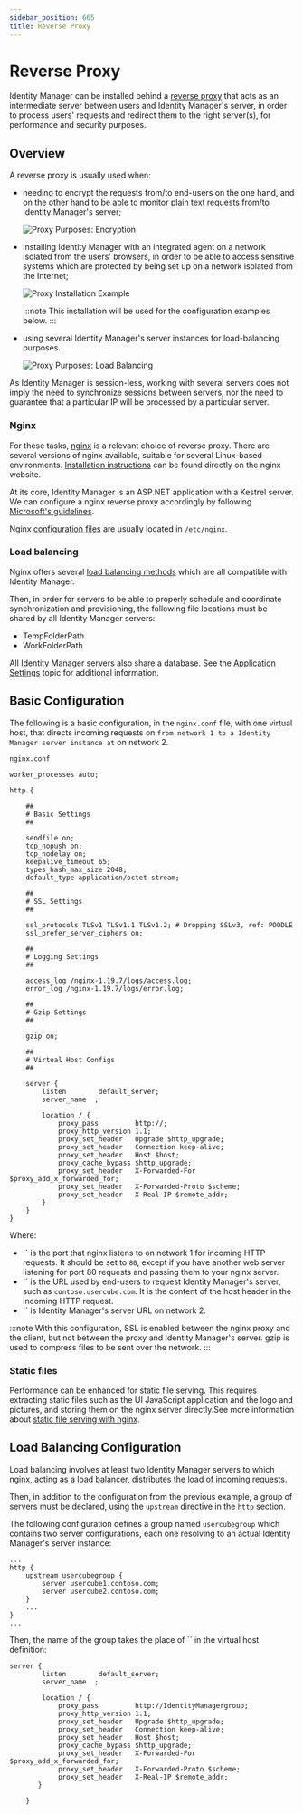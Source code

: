 ```yaml
---
sidebar_position: 665
title: Reverse Proxy
---
```


# Reverse Proxy

Identity Manager can be installed behind a [reverse proxy](https://en.wikipedia.org/wiki/Reverse_proxy "reverse proxy") that acts as an intermediate server between users and Identity Manager's server, in order to process users' requests and redirect them to the right server(s), for performance and security purposes.

## Overview

A reverse proxy is usually used when:

* needing to encrypt the requests from/to end-users on the one hand, and on the other hand to be able to monitor plain text requests from/to Identity Manager's server;

  ![Proxy Purposes: Encryption](../../../../../../static/images/Usercube_6.2/Content/Resources/Images/Proxy_purpose_encryption.png)
* installing Identity Manager with an integrated agent on a network isolated from the users' browsers, in order to be able to access sensitive systems which are protected by being set up on a network isolated from the Internet;

  ![Proxy Installation Example](../../../../../../static/images/Usercube_6.2/Content/Resources/Images/Proxy_example.png)

  :::note
This installation will be used for the configuration examples below.
  :::
* using several Identity Manager's server instances for load-balancing purposes.

  ![Proxy Purposes: Load Balancing](../../../../../../static/images/Usercube_6.2/Content/Resources/Images/Proxy_purpose_loadBalancing.png)

As Identity Manager is session-less, working with several servers does not imply the need to synchronize sessions between servers, nor the need to guarantee that a particular IP will be processed by a particular server.

### Nginx

For these tasks, [nginx](https://docs.nginx.com/nginx/admin-guide/web-server/reverse-proxy/# "nginx") is a relevant choice of reverse proxy. There are several versions of nginx available, suitable for several Linux-based environments. [Installation instructions](https://docs.nginx.com/nginx/admin-guide/installing-nginx/ "Installation instructions") can be found directly on the nginx website.

At its core, Identity Manager is an ASP.NET application with a Kestrel server. We can configure a nginx reverse proxy accordingly by following [Microsoft's guidelines](https://learn.microsoft.com/en-us/aspnet/core/host-and-deploy/linux-nginx?view=aspnetcore-8.0&tabs=linux-ubuntu#configure-nginx-2 "Microsoft's guidelines").

Nginx [configuration files](https://docs.nginx.com/nginx/admin-guide/basic-functionality/managing-configuration-files/) are usually located in `/etc/nginx`.

### Load balancing

Nginx offers several [load balancing methods](https://docs.nginx.com/nginx/admin-guide/load-balancer/http-load-balancer/#choosing-a-load-balancing-method "load balancing methods") which are all compatible with Identity Manager.

Then, in order for servers to be able to properly schedule and coordinate synchronization and provisioning, the following file locations must be shared by all Identity Manager servers:

* TempFolderPath
* WorkFolderPath

All Identity Manager servers also share a database. See the [Application Settings](../../integration-guide/network-configuration/agent-configuration/appsettings/index "Application Settings") topic for additional information.

## Basic Configuration

The following is a basic configuration, in the `nginx.conf` file, with one virtual host, that directs incoming requests on `` from network 1 to a Identity Manager server instance at `` on network 2.

```
nginx.conf

worker_processes auto;

http {

	##
	# Basic Settings
	##

	sendfile on;
	tcp_nopush on;
	tcp_nodelay on;
	keepalive_timeout 65;
	types_hash_max_size 2048;
	default_type application/octet-stream;

	##
	# SSL Settings
	##

	ssl_protocols TLSv1 TLSv1.1 TLSv1.2; # Dropping SSLv3, ref: POODLE
	ssl_prefer_server_ciphers on;

	##
	# Logging Settings
	##

	access_log /nginx-1.19.7/logs/access.log;
	error_log /nginx-1.19.7/logs/error.log;

	##
	# Gzip Settings
	##

	gzip on;

	##
	# Virtual Host Configs
	##

	server {
		listen        default_server;
		server_name  ;

		location / {
			proxy_pass         http://;
			proxy_http_version 1.1;
			proxy_set_header   Upgrade $http_upgrade;
			proxy_set_header   Connection keep-alive;
			proxy_set_header   Host $host;
			proxy_cache_bypass $http_upgrade;
			proxy_set_header   X-Forwarded-For $proxy_add_x_forwarded_for;
			proxy_set_header   X-Forwarded-Proto $scheme;
			proxy_set_header   X-Real-IP $remote_addr;
		}
	}
}

```
Where:

* `` is the port that nginx listens to on network 1 for incoming HTTP requests. It should be set to `80`, except if you have another web server listening for port 80 requests and passing them to your nginx server.
* `` is the URL used by end-users to request Identity Manager's server, such as `contoso.usercube.com`. It is the content of the host header in the incoming HTTP request.
* `` is Identity Manager's server URL on network 2.

:::note
With this configuration, SSL is enabled between the nginx proxy and the client, but not between the proxy and Identity Manager's server. gzip is used to compress files to be sent over the network.
:::

### Static files

Performance can be enhanced for static file serving. This requires extracting static files such as the UI JavaScript application and the logo and pictures, and storing them on the nginx server directly.See more information about [static file serving with nginx](https://docs.nginx.com/nginx/admin-guide/web-server/serving-static-content/ "static file serving with nginx").

## Load Balancing Configuration

Load balancing involves at least two Identity Manager servers to which [nginx, acting as a load balancer](https://docs.nginx.com/nginx/admin-guide/load-balancer/http-load-balancer/ "nginx, acting as a load balancer"), distributes the load of incoming requests.

Then, in addition to the configuration from the previous example, a group of servers must be declared, using the `upstream` directive in the `http` section.

The following configuration defines a group named `usercubegroup` which contains two server configurations, each one resolving to an actual Identity Manager's server instance:

```
...
http {
    upstream usercubegroup {
        server usercube1.contoso.com;
        server usercube2.contoso.com;
    }
    ...
}
...

```
Then, the name of the group takes the place of `` in the virtual host definition:

```
server {
        listen        default_server;
        server_name  ;

		location / {
	        proxy_pass         http://IdentityManagergroup;
	        proxy_http_version 1.1;
	        proxy_set_header   Upgrade $http_upgrade;
	        proxy_set_header   Connection keep-alive;
	        proxy_set_header   Host $host;
	        proxy_cache_bypass $http_upgrade;
	        proxy_set_header   X-Forwarded-For $proxy_add_x_forwarded_for;
	        proxy_set_header   X-Forwarded-Proto $scheme;
		    proxy_set_header   X-Real-IP $remote_addr;
	   }

	}

```